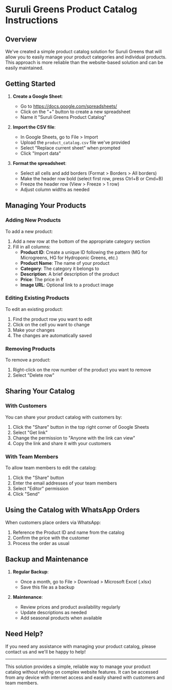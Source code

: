 # Suruli Greens Product Catalog Instructions

## Overview

We've created a simple product catalog solution for Suruli Greens that will allow you to easily manage your product categories and individual products. This approach is more reliable than the website-based solution and can be easily maintained.

## Getting Started

1. **Create a Google Sheet**:
   - Go to https://docs.google.com/spreadsheets/
   - Click on the "+" button to create a new spreadsheet
   - Name it "Suruli Greens Product Catalog"

2. **Import the CSV file**:
   - In Google Sheets, go to File > Import
   - Upload the `product_catalog.csv` file we've provided
   - Select "Replace current sheet" when prompted
   - Click "Import data"

3. **Format the spreadsheet**:
   - Select all cells and add borders (Format > Borders > All borders)
   - Make the header row bold (select first row, press Ctrl+B or Cmd+B)
   - Freeze the header row (View > Freeze > 1 row)
   - Adjust column widths as needed

## Managing Your Products

### Adding New Products

To add a new product:
1. Add a new row at the bottom of the appropriate category section
2. Fill in all columns:
   - **Product ID**: Create a unique ID following the pattern (MG for Microgreens, HG for Hydroponic Greens, etc.)
   - **Product Name**: The name of your product
   - **Category**: The category it belongs to
   - **Description**: A brief description of the product
   - **Price**: The price in ₹
   - **Image URL**: Optional link to a product image

### Editing Existing Products

To edit an existing product:
1. Find the product row you want to edit
2. Click on the cell you want to change
3. Make your changes
4. The changes are automatically saved

### Removing Products

To remove a product:
1. Right-click on the row number of the product you want to remove
2. Select "Delete row"

## Sharing Your Catalog

### With Customers

You can share your product catalog with customers by:
1. Click the "Share" button in the top right corner of Google Sheets
2. Select "Get link"
3. Change the permission to "Anyone with the link can view"
4. Copy the link and share it with your customers

### With Team Members

To allow team members to edit the catalog:
1. Click the "Share" button
2. Enter the email addresses of your team members
3. Select "Editor" permission
4. Click "Send"

## Using the Catalog with WhatsApp Orders

When customers place orders via WhatsApp:
1. Reference the Product ID and name from the catalog
2. Confirm the price with the customer
3. Process the order as usual

## Backup and Maintenance

1. **Regular Backup**:
   - Once a month, go to File > Download > Microsoft Excel (.xlsx)
   - Save this file as a backup

2. **Maintenance**:
   - Review prices and product availability regularly
   - Update descriptions as needed
   - Add seasonal products when available

## Need Help?

If you need any assistance with managing your product catalog, please contact us and we'll be happy to help!

---

This solution provides a simple, reliable way to manage your product catalog without relying on complex website features. It can be accessed from any device with internet access and easily shared with customers and team members. 